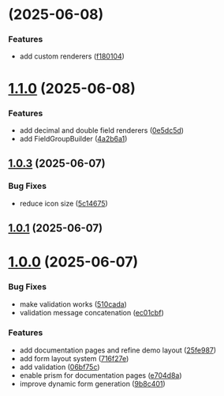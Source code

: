 # [](https://github.com/phmatray/FormCraft/compare/v1.1.0...v) (2025-06-08)


### Features

* add custom renderers ([f180104](https://github.com/phmatray/FormCraft/commit/f1801041c634646c1f737ac787f2d05996432cd0))



# [1.1.0](https://github.com/phmatray/FormCraft/compare/v1.0.3...v1.1.0) (2025-06-08)


### Features

* add decimal and double field renderers ([0e5dc5d](https://github.com/phmatray/FormCraft/commit/0e5dc5d78ab3d5bf0f0cb502e7b1ba37a07e5c64))
* add FieldGroupBuilder ([4a2b6a1](https://github.com/phmatray/FormCraft/commit/4a2b6a13d7d2cdfa736438f8cb52d7d53958ac1f))



## [1.0.3](https://github.com/phmatray/FormCraft/compare/v1.0.1...v1.0.3) (2025-06-07)


### Bug Fixes

* reduce icon size ([5c14675](https://github.com/phmatray/FormCraft/commit/5c146753c809cdda023da1ee3dc1d5f75c82800c))



## [1.0.1](https://github.com/phmatray/FormCraft/compare/v1.0.0...v1.0.1) (2025-06-07)



# [1.0.0](https://github.com/phmatray/FormCraft/compare/06bf75c0469767d67e71ec2580c25b2369568c50...v1.0.0) (2025-06-07)


### Bug Fixes

* make validation works ([510cada](https://github.com/phmatray/FormCraft/commit/510cada194a8928295a74781e10682b05ececa5a))
* validation message concatenation ([ec01cbf](https://github.com/phmatray/FormCraft/commit/ec01cbf6c780106ed18536ec3780def256bd39f3))


### Features

* add documentation pages and refine demo layout ([25fe987](https://github.com/phmatray/FormCraft/commit/25fe9878d4635292e5bf59b29b244cbe5dd2eb8a))
* add form layout system ([716f27e](https://github.com/phmatray/FormCraft/commit/716f27efd06e73d418bb7021d561d30be17fc67c))
* add validation ([06bf75c](https://github.com/phmatray/FormCraft/commit/06bf75c0469767d67e71ec2580c25b2369568c50))
* enable prism for documentation pages ([e704d8a](https://github.com/phmatray/FormCraft/commit/e704d8a1922ad64e722e0b4106677be459fc0ea4))
* improve dynamic form generation ([9b8c401](https://github.com/phmatray/FormCraft/commit/9b8c401ab9a23a9f3590fc61dc04c514b35ca66f))



